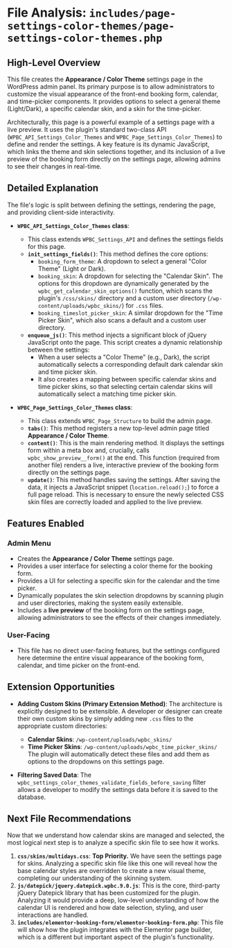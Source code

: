 # File Analysis: `includes/page-settings-color-themes/page-settings-color-themes.php`

## High-Level Overview

This file creates the **Appearance / Color Theme** settings page in the WordPress admin panel. Its primary purpose is to allow administrators to customize the visual appearance of the front-end booking form, calendar, and time-picker components. It provides options to select a general theme (Light/Dark), a specific calendar skin, and a skin for the time-picker.

Architecturally, this page is a powerful example of a settings page with a live preview. It uses the plugin's standard two-class API (`WPBC_API_Settings_Color_Themes` and `WPBC_Page_Settings_Color_Themes`) to define and render the settings. A key feature is its dynamic JavaScript, which links the theme and skin selections together, and its inclusion of a live preview of the booking form directly on the settings page, allowing admins to see their changes in real-time.

## Detailed Explanation

The file's logic is split between defining the settings, rendering the page, and providing client-side interactivity.

-   **`WPBC_API_Settings_Color_Themes` class**:
    -   This class extends `WPBC_Settings_API` and defines the settings fields for this page.
    -   **`init_settings_fields()`**: This method defines the core options:
        -   `booking_form_theme`: A dropdown to select a general "Color Theme" (Light or Dark).
        -   `booking_skin`: A dropdown for selecting the "Calendar Skin". The options for this dropdown are dynamically generated by the `wpbc_get_calendar_skin_options()` function, which scans the plugin's `/css/skins/` directory and a custom user directory (`/wp-content/uploads/wpbc_skins/`) for `.css` files.
        -   `booking_timeslot_picker_skin`: A similar dropdown for the "Time Picker Skin", which also scans a default and a custom user directory.
    -   **`enqueue_js()`**: This method injects a significant block of jQuery JavaScript onto the page. This script creates a dynamic relationship between the settings:
        -   When a user selects a "Color Theme" (e.g., Dark), the script automatically selects a corresponding default dark calendar skin and time picker skin.
        -   It also creates a mapping between specific calendar skins and time picker skins, so that selecting certain calendar skins will automatically select a matching time picker skin.

-   **`WPBC_Page_Settings_Color_Themes` class**:
    -   This class extends `WPBC_Page_Structure` to build the admin page.
    -   **`tabs()`**: This method registers a new top-level admin page titled **Appearance / Color Theme**.
    -   **`content()`**: This is the main rendering method. It displays the settings form within a meta box and, crucially, calls `wpbc_show_preview__form()` at the end. This function (required from another file) renders a live, interactive preview of the booking form directly on the settings page.
    -   **`update()`**: This method handles saving the settings. After saving the data, it injects a JavaScript snippet (`location.reload();`) to force a full page reload. This is necessary to ensure the newly selected CSS skin files are correctly loaded and applied to the live preview.

## Features Enabled

### Admin Menu

-   Creates the **Appearance / Color Theme** settings page.
-   Provides a user interface for selecting a color theme for the booking form.
-   Provides a UI for selecting a specific skin for the calendar and the time picker.
-   Dynamically populates the skin selection dropdowns by scanning plugin and user directories, making the system easily extensible.
-   Includes a **live preview** of the booking form on the settings page, allowing administrators to see the effects of their changes immediately.

### User-Facing

-   This file has no direct user-facing features, but the settings configured here determine the entire visual appearance of the booking form, calendar, and time picker on the front-end.

## Extension Opportunities

-   **Adding Custom Skins (Primary Extension Method)**: The architecture is explicitly designed to be extensible. A developer or designer can create their own custom skins by simply adding new `.css` files to the appropriate custom directories:
    -   **Calendar Skins**: `/wp-content/uploads/wpbc_skins/`
    -   **Time Picker Skins**: `/wp-content/uploads/wpbc_time_picker_skins/`
    The plugin will automatically detect these files and add them as options to the dropdowns on this settings page.

-   **Filtering Saved Data**: The `wpbc_settings_color_themes_validate_fields_before_saving` filter allows a developer to modify the settings data before it is saved to the database.

## Next File Recommendations

Now that we understand how calendar skins are managed and selected, the most logical next step is to analyze a specific skin file to see how it works.

1.  **`css/skins/multidays.css`**: **Top Priority.** We have seen the settings page for skins. Analyzing a specific skin file like this one will reveal how the base calendar styles are overridden to create a new visual theme, completing our understanding of the skinning system.
2.  **`js/datepick/jquery.datepick.wpbc.9.0.js`**: This is the core, third-party jQuery Datepick library that has been customized for the plugin. Analyzing it would provide a deep, low-level understanding of how the calendar UI is rendered and how date selection, styling, and user interactions are handled.
3.  **`includes/elementor-booking-form/elementor-booking-form.php`**: This file will show how the plugin integrates with the Elementor page builder, which is a different but important aspect of the plugin's functionality.
